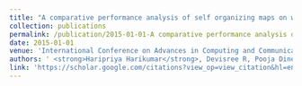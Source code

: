 ```yaml
---
title: "A comparative performance analysis of self organizing maps on weight initializations using different strategies"
collection: publications
permalink: /publication/2015-01-01-A comparative performance analysis of self organizing maps on weight initializations using different strategies
date: 2015-01-01
venue: 'International Conference on Advances in Computing and Communications (ICACC)'
authors: ' <strong>Haripriya Harikumar</strong>, Devisree R, Pooja Dinesh, Prema Nedungadi '
link: 'https://scholar.google.com/citations?view_op=view_citation&hl=en&user=50ErN80AAAAJ&citation_for_view=50ErN80AAAAJ:qjMakFHDy7sC'
---
```

